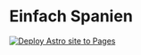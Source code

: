 # Einfach Spanien

[![Deploy Astro site to Pages](https://github.com/aunova/einfachspanien/actions/workflows/astro.yml/badge.svg)](https://github.com/aunova/einfachspanien/actions/workflows/astro.yml)
